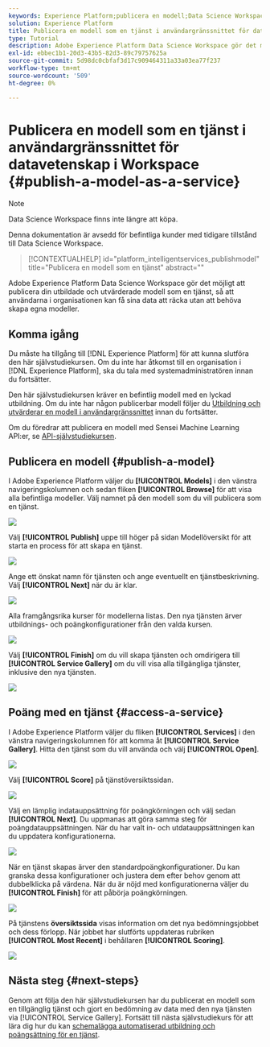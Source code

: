 ```yaml
---
keywords: Experience Platform;publicera en modell;Data Science Workspace;populära ämnen;göra en tjänst
solution: Experience Platform
title: Publicera en modell som en tjänst i användargränssnittet för datavetenskap i Workspace
type: Tutorial
description: Adobe Experience Platform Data Science Workspace gör det möjligt att publicera din utbildade och utvärderade modell som en tjänst, så att användarna i organisationen kan få sina data att räcka utan att behöva skapa egna modeller.
exl-id: ebbec1b1-20d3-43b5-82d3-89c79757625a
source-git-commit: 5d98dc0cbfaf3d17c909464311a33a03ea77f237
workflow-type: tm+mt
source-wordcount: '509'
ht-degree: 0%

---
```


# Publicera en modell som en tjänst i användargränssnittet för datavetenskap i Workspace {#publish-a-model-as-a-service}

>[!NOTE]
>
>Data Science Workspace finns inte längre att köpa.
>
>Denna dokumentation är avsedd för befintliga kunder med tidigare tillstånd till Data Science Workspace.

>[!CONTEXTUALHELP]
>id="platform_intelligentservices_publishmodel"
>title="Publicera en modell som en tjänst"
>abstract=""

Adobe Experience Platform Data Science Workspace gör det möjligt att publicera din utbildade och utvärderade modell som en tjänst, så att användarna i organisationen kan få sina data att räcka utan att behöva skapa egna modeller.

## Komma igång

Du måste ha tillgång till [!DNL Experience Platform] för att kunna slutföra den här självstudiekursen. Om du inte har åtkomst till en organisation i [!DNL Experience Platform], ska du tala med systemadministratören innan du fortsätter.

Den här självstudiekursen kräver en befintlig modell med en lyckad utbildning. Om du inte har någon publicerbar modell följer du [Utbildning och utvärderar en modell i användargränssnittet](./train-evaluate-model-ui.md) innan du fortsätter.

Om du föredrar att publicera en modell med Sensei Machine Learning API:er, se [API-självstudiekursen](./publish-model-service-api.md).

## Publicera en modell {#publish-a-model}

I Adobe Experience Platform väljer du **[!UICONTROL Models]** i den vänstra navigeringskolumnen och sedan fliken **[!UICONTROL Browse]** för att visa alla befintliga modeller. Välj namnet på den modell som du vill publicera som en tjänst.

![](../images/models-recipes/publish-model/browse_model.png)

Välj **[!UICONTROL Publish]** uppe till höger på sidan Modellöversikt för att starta en process för att skapa en tjänst.

![](../images/models-recipes/publish-model/view_training.png)

Ange ett önskat namn för tjänsten och ange eventuellt en tjänstbeskrivning. Välj **[!UICONTROL Next]** när du är klar.

![](../images/models-recipes/publish-model/configure_training.png)

Alla framgångsrika kurser för modellerna listas. Den nya tjänsten ärver utbildnings- och poängkonfigurationer från den valda kursen.

![](../images/models-recipes/publish-model/select_training_run.png)

Välj **[!UICONTROL Finish]** om du vill skapa tjänsten och omdirigera till **[!UICONTROL Service Gallery]** om du vill visa alla tillgängliga tjänster, inklusive den nya tjänsten.

![](../images/models-recipes/publish-model/service_gallery.png)

## Poäng med en tjänst {#access-a-service}

I Adobe Experience Platform väljer du fliken **[!UICONTROL Services]** i den vänstra navigeringskolumnen för att komma åt **[!UICONTROL Service Gallery]**. Hitta den tjänst som du vill använda och välj **[!UICONTROL Open]**.

![](../images/models-recipes/publish-model/open_service.png)

Välj **[!UICONTROL Score]** på tjänstöversiktssidan.

![](../images/models-recipes/publish-model/score_service.png)

Välj en lämplig indatauppsättning för poängkörningen och välj sedan **[!UICONTROL Next]**. Du uppmanas att göra samma steg för poängdatauppsättningen. När du har valt in- och utdatauppsättningen kan du uppdatera konfigurationerna.

![](../images/models-recipes/publish-model/select_datasets.png)

När en tjänst skapas ärver den standardpoängkonfigurationer. Du kan granska dessa konfigurationer och justera dem efter behov genom att dubbelklicka på värdena. När du är nöjd med konfigurationerna väljer du **[!UICONTROL Finish]** för att påbörja poängkörningen.

![](../images/models-recipes/publish-model/scoring_configs.png)

På tjänstens **översiktssida** visas information om det nya bedömningsjobbet och dess förlopp. När jobbet har slutförts uppdateras rubriken **[!UICONTROL Most Recent]** i behållaren **[!UICONTROL Scoring]**.

![](../images/models-recipes/publish-model/pending_scoring.png)

## Nästa steg {#next-steps}

Genom att följa den här självstudiekursen har du publicerat en modell som en tillgänglig tjänst och gjort en bedömning av data med den nya tjänsten via [!UICONTROL Service Gallery]. Fortsätt till nästa självstudiekurs för att lära dig hur du kan [schemalägga automatiserad utbildning och poängsättning för en tjänst](./schedule-models-ui.md).
